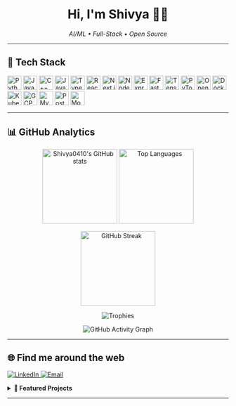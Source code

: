 <!-- Profile Header -->
<h1 align="center">Hi, I'm Shivya 🫶✨</h1>
<p align="center">
  <i>AI/ML • Full-Stack • Open Source</i>

---

## 🧰 Tech Stack

<!-- Quick icons (Devicon) -->
<p>
  <!-- Languages -->
  <img src="https://cdn.jsdelivr.net/gh/devicons/devicon/icons/python/python-original.svg" height="32" alt="Python"/>
  <img src="https://cdn.jsdelivr.net/gh/devicons/devicon/icons/java/java-original.svg" height="32" alt="Java"/>
  <img src="https://cdn.jsdelivr.net/gh/devicons/devicon/icons/cplusplus/cplusplus-original.svg" height="32" alt="C++"/>
  <img src="https://cdn.jsdelivr.net/gh/devicons/devicon/icons/javascript/javascript-original.svg" height="32" alt="JavaScript"/>
  <img src="https://cdn.jsdelivr.net/gh/devicons/devicon/icons/typescript/typescript-original.svg" height="32" alt="TypeScript"/>
  <!-- Frameworks -->
  <img src="https://cdn.jsdelivr.net/gh/devicons/devicon/icons/react/react-original.svg" height="32" alt="React"/>
  <img src="https://cdn.jsdelivr.net/gh/devicons/devicon/icons/nextjs/nextjs-original.svg" height="32" alt="Next.js"/>
  <img src="https://cdn.jsdelivr.net/gh/devicons/devicon/icons/nodejs/nodejs-original.svg" height="32" alt="Node.js"/>
  <img src="https://cdn.jsdelivr.net/gh/devicons/devicon/icons/express/express-original.svg" height="32" alt="Express"/>
  <img src="https://cdn.jsdelivr.net/gh/devicons/devicon/icons/fastapi/fastapi-original.svg" height="32" alt="FastAPI"/>
  <!-- Data/ML -->
  <img src="https://cdn.jsdelivr.net/gh/devicons/devicon/icons/tensorflow/tensorflow-original.svg" height="32" alt="TensorFlow"/>
  <img src="https://cdn.jsdelivr.net/gh/devicons/devicon/icons/pytorch/pytorch-original.svg" height="32" alt="PyTorch"/>
  <img src="https://cdn.jsdelivr.net/gh/devicons/devicon/icons/opencv/opencv-original.svg" height="32" alt="OpenCV"/>
  <!-- Cloud/DevOps -->
  <img src="https://cdn.jsdelivr.net/gh/devicons/devicon/icons/docker/docker-original.svg" height="32" alt="Docker"/>
  <img src="https://cdn.jsdelivr.net/gh/devicons/devicon/icons/kubernetes/kubernetes-plain.svg" height="32" alt="Kubernetes"/>
  <img src="https://cdn.jsdelivr.net/gh/devicons/devicon/icons/googlecloud/googlecloud-original.svg" height="32" alt="GCP"/>
  <!-- DB -->
  <img src="https://cdn.jsdelivr.net/gh/devicons/devicon/icons/mysql/mysql-original.svg" height="32" alt="MySQL"/>
  <img src="https://cdn.jsdelivr.net/gh/devicons/devicon/icons/postgresql/postgresql-original.svg" height="32" alt="PostgreSQL"/>
  <img src="https://cdn.jsdelivr.net/gh/devicons/devicon/icons/mongodb/mongodb-original.svg" height="32" alt="MongoDB"/>
</p>

---

## 📊 GitHub Analytics

<p align="center">
  <!-- GitHub Stats -->
  <img
    src="https://github-readme-stats.vercel.app/api?username=Shivya0410&show_icons=true&count_private=true&include_all_commits=true&hide_border=true"
    alt="Shivya0410's GitHub stats"
    height="170"
  />
  <!-- Top Languages -->
  <img
    src="https://github-readme-stats.vercel.app/api/top-langs/?username=Shivya0410&layout=compact&langs_count=10&hide_border=true"
    alt="Top Languages"
    height="170"
  />
</p>

<p align="center">
  <!-- Streak -->
  <img
    src="https://streak-stats.demolab.com?user=Shivya0410&hide_border=true"
    alt="GitHub Streak"
    height="170"
  />
</p>

<!-- Trophies -->
<p align="center">
  <img
    src="https://github-profile-trophy.vercel.app/?username=Shivya0410&row=1&column=7&margin-w=10&margin-h=10&no-frame=true"
    alt="Trophies"
  />
</p>

<!-- Activity Graph -->
<p align="center">
  <img
    src="https://github-readme-activity-graph.vercel.app/graph?username=Shivya0410&hide_border=true&area=true"
    alt="GitHub Activity Graph"
  />
</p>

---

## 🌐 Find me around the web

<p>
  <a href="https://www.linkedin.com/in/shivya-khandpur-812895247/">
    <img src="https://img.shields.io/badge/LinkedIn-0A66C2.svg?logo=linkedin&logoColor=white" alt="LinkedIn">
  </a>
  <a href="mailto:khandpurshivya@gmail.com">
    <img src="https://img.shields.io/badge/Email-D14836.svg?logo=gmail&logoColor=white" alt="Email">
  </a>
</p>

<!-- Optional: Pinned Projects -->
<details>
  <summary><b>📌 Featured Projects</b></summary>

- 🔒 **Behavior-Based Authentication (BBA)** — ML anomaly detection for mobile banking.
- 🛰️ **GeoSolarX** — AI GIS agent for renewable energy site planning.
- 🧠 **GEMMA** — Memory-boosting games for cognitive rehab.
- 🧭 **VIGILAI** — AI-powered public safety & evidence vault.

</details>

---

<!-- Tips:
1) Replace YOUR_USERNAME, YOUR_NAME, links, and project bullets.
2) If the cards don’t load, the public APIs may be rate-limited; try again or self-host.
3) You can add &theme=radical (or others) to the images for dark themes. -->
